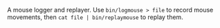 A mouse logger and replayer. Use `bin/logmouse > file` to record mouse movements, then `cat file | bin/replaymouse` to replay them.
